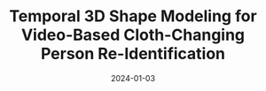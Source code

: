 ---
title: "Temporal 3D Shape Modeling for Video-Based Cloth-Changing Person Re-Identification"
collection: publications
permalink: /publication/semi
date: 2024-01-03
venue: 'WACV Workshops'
link: 'https://openaccess.thecvf.com/content/WACV2024W/RWS/html/Nguyen_Temporal_3D_Shape_Modeling_for_Video-Based_Cloth-Changing_Person_Re-Identification_WACVW_2024_paper.html'
---